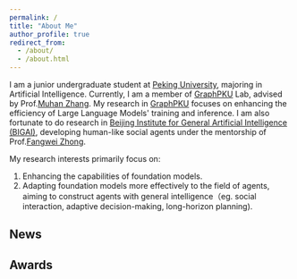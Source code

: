 ```yaml
---
permalink: /
title: "About Me"
author_profile: true
redirect_from: 
  - /about/
  - /about.html
---
```


I am a junior undergraduate student at [Peking University](https://www.pku.edu.cn/), majoring in Artificial Intelligence. Currently, I am a member of [GraphPKU](https://www.graphpku.cn) Lab, advised by Prof.[Muhan Zhang](https://muhanzhang.github.io). My research in [GraphPKU](https://www.graphpku.cn) focuses on enhancing the efficiency of Large Language Models' training and inference. I am also fortunate to do research in [Beijing Institute for General Artificial Intelligence (BIGAI)](https://eng.bigai.ai/), developing human-like social agents under the mentorship of Prof.[Fangwei Zhong](https://fangweizhong.xyz/). 

My research interests primarily focus on:
1.	Enhancing the capabilities of foundation models.
2.	Adapting foundation models more effectively to the field of agents, aiming to construct agents with general intelligence（eg. social interaction, adaptive decision-making, long-horizon planning).


## News

## Awards
